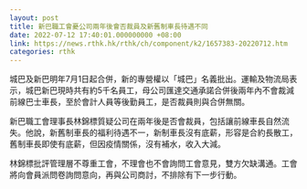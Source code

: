 ```yaml
---
layout: post
title: 新巴職工會憂公司兩年後會否裁員及新舊制車長待遇不同
date: 2022-07-12 17:40:01.000000000 +08:00
link: https://news.rthk.hk/rthk/ch/component/k2/1657383-20220712.htm
categories: rthk
---
```


城巴及新巴明年7月1日起合併，新的專營權以「城巴」名義批出。運輸及物流局表示，城巴新巴現時共有約5千名員工，母公司匯達交通承諾合併後兩年內不會裁減前線巴士車長，至於會計人員等後勤員工，是否裁員則與合併無關。

新巴職工會理事長林錦標質疑公司在兩年後是否會裁員，包括讓前線車長自然流失。他說，新舊制車長的福利待遇不一，新制車長沒有底薪，形容是合約長散工，舊制車長即使有底薪，但因疫情關係，沒有補水，收入大減。

林錦標批評管理層不尊重工會，不理會也不會詢問工會意見，雙方欠缺溝通。工會將向會員派問卷詢問意向，再與公司商討，不排除有下一步行動。
